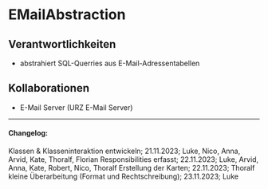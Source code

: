 # EMailAbstraction
## Verantwortlichkeiten
- abstrahiert SQL-Querries aus E-Mail-Adressentabellen

## Kollaborationen
- E-Mail Server (URZ E-Mail Server)

---

#### Changelog:
Klassen & Klasseninteraktion entwickeln; 21.11.2023; Luke, Nico, Anna, Arvid, Kate, Thoralf, Florian
Responsibilities erfasst; 22.11.2023; Luke, Arvid, Anna, Kate, Robert, Nico, Thoralf
Erstellung der Karten; 22.11.2023; Thoralf
kleine Überarbeitung (Format und Rechtschreibung); 23.11.2023; Luke